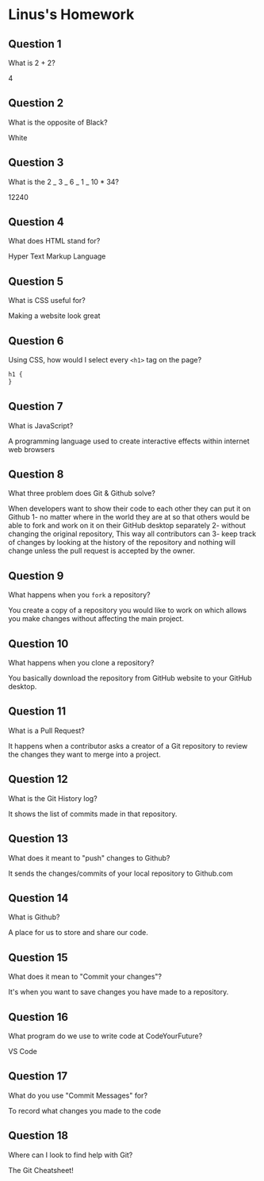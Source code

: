 # Linus's Homework

## Question 1

What is 2 + 2?

4

## Question 2

What is the opposite of Black?

White

## Question 3

What is the 2 _ 3 _ 6 _ 1 _ 10 \* 34?

12240

## Question 4

What does HTML stand for?

Hyper Text Markup Language

## Question 5

What is CSS useful for?

Making a website look great

## Question 6

Using CSS, how would I select every `<h1>` tag on the page?

```css
h1 {
}
```

## Question 7

What is JavaScript?

A programming language used to create interactive effects within internet web browsers

## Question 8

What three problem does Git & Github solve?

When developers want to show their code to each other they can put it on Github 1- no matter where in the world they are at so that others would be able to fork and work on it on their GitHub desktop separately 2- without changing the original repository, This way all contributors can 3- keep track of changes by looking at the history of the repository and nothing will change unless the pull request is accepted by the owner.

## Question 9

What happens when you `fork` a repository?

You create a copy of a repository you would like to work on which allows you make changes without affecting the main project.

## Question 10

What happens when you clone a repository?

You basically download the repository from GitHub website to your GitHub desktop.

## Question 11

What is a Pull Request?

It happens when a contributor asks a creator of a Git repository to review the changes they want to merge into a project.

## Question 12

What is the Git History log?

It shows the list of commits made in that repository.

## Question 13

What does it meant to "push" changes to Github?

It sends the changes/commits of your local repository to Github.com

## Question 14

What is Github?

A place for us to store and share our code.

## Question 15

What does it mean to "Commit your changes"?

It's when you want to save changes you have made to a repository.

## Question 16

What program do we use to write code at CodeYourFuture?

VS Code

## Question 17

What do you use "Commit Messages" for?

To record what changes you made to the code

## Question 18

Where can I look to find help with Git?

The Git Cheatsheet!
